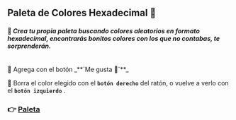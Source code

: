 ## Paleta de Colores Hexadecimal 🎨


#### 🔹 _Crea tu propia paleta buscando colores aleatorios en formato hexadecimal, encontrarás bonitos colores con los que no contabas, te sorprenderán._
<br>
🔸 Agrega con el botón _**`Me gusta 💖`**_

🔸 Borra el color elegido con el **`botón derecho`** del ratón, o vuelve a verlo con el **`botón izquierdo`** .


### 👉 [Paleta](https://conancos.dev/next/dom-js/PaletaDeColores/)
